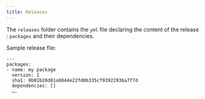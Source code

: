 ```yaml
---
title: Releases
---
```


The `releases` folder contains the `yml` file declaring the content of the release : `packages` and their dependencies.

Sample release file:

	--- 
	packages: 
	- name: my package
	  version: 1
      sha1: 0b01b20d81a0044e22fd0b335cf93922936a7f7d
      dependencies: []
      ….


